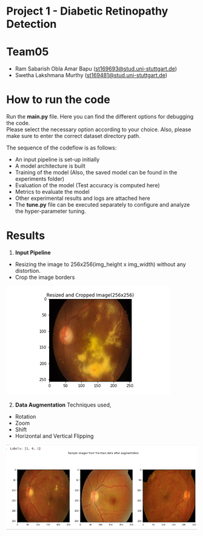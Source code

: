 # Project 1 - Diabetic Retinopathy Detection

# Team05 
- Ram Sabarish Obla Amar Bapu (st169693@stud.uni-stuttgart.de)  
- Swetha Lakshmana Murthy     (st169481@stud.uni-stuttgart.de)  

# How to run the code
Run the **main.py** file.
Here you can find the different options for debugging the code.  
Please select the necessary option according to your choice. 
Also, please make sure to enter the correct dataset directory path.

The sequence of the codeflow is as follows:

- An input pipeline is set-up initially  
- A model architecture is built
- Training of the model (Also, the saved model can be found in the experiments folder)  
- Evaluation of the model (Test accuracy is computed here)  
- Metrics to evaluate the model  
- Other experimental results and logs are attached here  
- The **tune.py** file can be executed separately to configure and analyze the hyper-parameter tuning.

# Results

1.  **Input Pipeline**
- Resizing the image to 256x256(img_height x img_width) without any distortion.  
- Crop the image borders  

![alt text](experiments/Resized.png)

2. **Data Augmentation** 
Techniques used,  
- Rotation  
- Zoom  
- Shift  
- Horizontal and Vertical Flipping  

![alt text](experiments/Augmented_Images.png)
